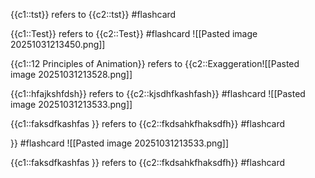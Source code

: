 

{{c1::tst}} refers to {{c2::tst}} #flashcard 





{{c1::Test}} refers to {{c2::Test}} #flashcard 
![[Pasted image 20251031213450.png]]

{{c1::12 Principles of Animation}} refers to {{c2::Exaggeration![[Pasted image 20251031213528.png]]

{{c1::hfajkshfdsh}} refers to {{c2::kjsdhfkashfash}} #flashcard 
![[Pasted image 20251031213533.png]]

{{c1::faksdfkashfas
}} refers to {{c2::fkdsahkfhaksdfh}} #flashcard 




}} #flashcard 
![[Pasted image 20251031213533.png]]

{{c1::faksdfkashfas
}} refers to {{c2::fkdsahkfhaksdfh}} #flashcard 








